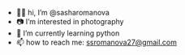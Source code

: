 - 👋🏻 hi, I’m @sasharomanova
- 📷 I’m interested in photography
- 🐍 I’m currently learning python
- 📫 how to reach me: ssromanova27@gmail.com

<!---
sasharomanova/sasharomanova is a ✨ special ✨ repository because its `README.md` (this file) appears on your GitHub profile.
You can click the Preview link to take a look at your changes.
--->
